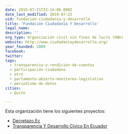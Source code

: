 ```yaml
---
date: 2019-07-21T23:14:06.000Z
date_last_modified: 2019-07-23
uid: fundacion-ciudadania-y-desarrollo
title: 'Fundación Ciudadania Y Desarrollo'
legal_name: 
description: ''
org_type: Organización civil sin fines de lucro (ONG)
website: http://www.ciudadaniaydesarrollo.org/
year_founded: 2009
facebook: 
twitter: 
tags:
  - transparencia-y-rendicion-de-cuentas
  - participación-ciudadana
  - otro
  - parlamento-abierto-monitoreo-legislativo
  - periodismo-de-datos
cities: 
  - Quito

---
```


Esta organización tiene los siguientes proyectos:

- [Decretazo.Ec](/proyectos/decretazo-ec)
- [Transparencia Y Desarrollo Cívico En Ecuador](/proyectos/transparencia-y-desarrollo-civico-en-ecuador)
